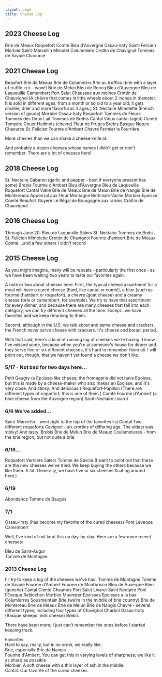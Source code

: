 ```yaml
---
layout: page
title: Cheese Log
---
```

  <h2>2023 Cheese Log</h2>
  Brie de Meaux  
  Roquefort  
  Comté  
  Bleu d'Auvergne
  Ossau-Iraty
  Saint-Felicien 
  Morbier
  Saint-Marcellin
  Mimolet
  Colummiers
  Crottin de Chavignol
  Tommes de Savoie
  Chaource

  <h2>2021 Cheese Log</h2>  
Beaufort  
Brie de Meaux  
Brie de Columniers  
Brie au truffles (brie with a layer of truffle in it - wow!)  
Brie de Melun  
Bleu de Roncq  
Bleu d'Auvergne  
Bleu de Laqueuille  
Camembert  
Port Salut  
Chaussee aux moines  
Crottin de Chauvignol (A chèvre that comes in little wheels about 2 inches in diameter. It is sold in different ages, from a month or so old to a year old; it gets smaller, drier and more flavorful as it ages.)  
St. Nectaire  
Mimolette (French version of gouda)  
Morbier  
Ossau-Iraty  
Roquefort  
Tommes de Fleurs  
Tommes des Deux Lait  
Tommes de Brebis  
Cantal  
Vieux cantal (aged)  
Comté  
Tomyère  
Couer Hedinois (chevre)  
Fleur de Fruges  
Brebis Basque Nature  
Chaource  
St. Felicien  
Fourme d'Ambert  
Chèvre Fermier la Fourrière  

More chevres than we can shake a cheese knife at.

And probably a dozen cheeses whose names I didn't get or don't remember. There are a lot of cheeses here!   

<h2>2018 Cheese Log</h2>  
St. Nectaire  
Gabaron (garlic and pepper - best if everyone present has some)  
Brebis  
Fourme d'Ambert  
Bleu d'Auvergne  
Bleu de Laqueuille  
Roquefort  
Cantal Vielle  
Brie de Meaux  
Brie de Melun  
Brie de  Nangis  
Brie de Montereaux  
Appenzal aux Fleur  
Montagne Bethmale Vache  
Morbier  
Epoisse  
Comté  
Beaufort  
Guyere  
Le Régal de Bourgogne aux raisins  
Crottin de Chauvignol  
<h2>2016 Cheese Log</h2>  
Through June 20:  
Bleu de Laqueuille  
Salers  
St. Nectaire  
Tommes de Brebi  
St. Felicien  
Mimolette  
Crottin de Chavignol  
Fourme d'ambert  
Brie de Meaux  
Comté  
...and a few others I didn't record  
<h2>2015 Cheese Log</h2>  
As you might imagine, many will be repeats - particularly the first ones - as we have been waiting two years to taste our favorites again.  

A note or two about cheeses here. First, the typical cheese assortment for a meal will have a cured cheese (hard, like cantal or comté), a blue (such as fourme d'ambert or roquefort), a chevre (goat cheese) and a creamy cheese (brie or camembert, for example). We try to have that assortment for every dinner, and because there are many cheeses that fall into each category, we can try different cheeses all the time. Except...we have favorites and we keep returning to them.

Second, although in the U.S. we talk about and serve cheese and crackers, the French <em>never</em> serve cheese with crackers. It's cheese and bread, period.

With that said, here's a kind of running log of cheeses we're having. I know I've missed some, because when you're at someone's house for dinner and they serve five or six different cheeses, it's hard to remember them all. I will point out, though, that we haven't yet found a cheese we don't like.  

<h3>5/17 - Not bad for two days here...</h3>  
Petit Gaugry (a Epoisse-like cheese; the fromagerie did not have Epoisse, but this is made by a cheese-maker who also makes an Epoisse, and it's very close. And stinky. And delicious.)  
Roquefort-Papillon (There are different types of roquefort; this is one of them.)  
Comté  
Fourme d'Ambert (a blue cheese from the Auvergne region)  
Saint-Nectaire  
Livarot  

<h3>6/6 We've added...</h3>   
Saint-Marcellin - went right to the top of the favorites list  
Cantal  
Two different roqueforts  
Cavignol - six <em>crottins</em> of differing age. The oldest was stinky! And tasty.  
Brebis  
Brie de Melun  
Brie de Meaux  
Coulommieres - from the brie region, but not quite a brie  

<h3>6/16...</h3>  
Roquefort Verniere  
Salers  
Tomme de Savoie  
(I want to point out that these are the <em>new</em> cheeses we've tried. We keep buying the others because we like them. A lot. Generally, we have five or six cheeses floating around here.)

<h3>6/19</h3>  
Abondance  
Tomme de Bauges  

<h3>7/1</h3>  
Ossau-Iraty (has become my favorite of the cured cheeses)  
Pont Leveque  
Camembert  

Well, I've kind of not kept this up day-by-day. Here are a few more recent cheeses:  

Bleu de Saint-Augur  
Tomme de Montagne  

<h3>2013 Cheese Log</h3>    
I'll try to keep a log of the cheeses we've had.  
Tomme de Montagne  
Tomme de Savoie  
Fourme d'Ambert  
Fourme de Montbrison  
Bleu de Auvergne  
Bleu (generic)  
Cantal  
Comte  
Chaumes  
Port Salut  
Livarot  
Saint Nectaire  
Pont l'Eveque  
Reblochon  
Morbier  
Muenster  
Epoisses  
Epoisses a la bas  
Columierres  
Sousmaintain  
Brie (we're in the middle of brie country)  
Brie de Montereau  
Brie de Meaux  
Brie de Melun  
Brie de Nangis  
Chevre - several different types, including four types of Chavignol  
Charbol  
Ossau-Iraty (Basque sheeps' milk cheese)  
Brebís

There have been more; I just can't remember the ones before I started keeping track.

Favorites:  
Hard to say, really, but in no order, we really like:  
Brie, especially Brie de Nangis  
Fourme d'Ambert. You can get this in varying levels of sharpness; we like it as sharp as possible  
Morbier. A soft cheese with a thin layer of ash in the middle.  
Cantal. Our favorite of the cured cheeses.  